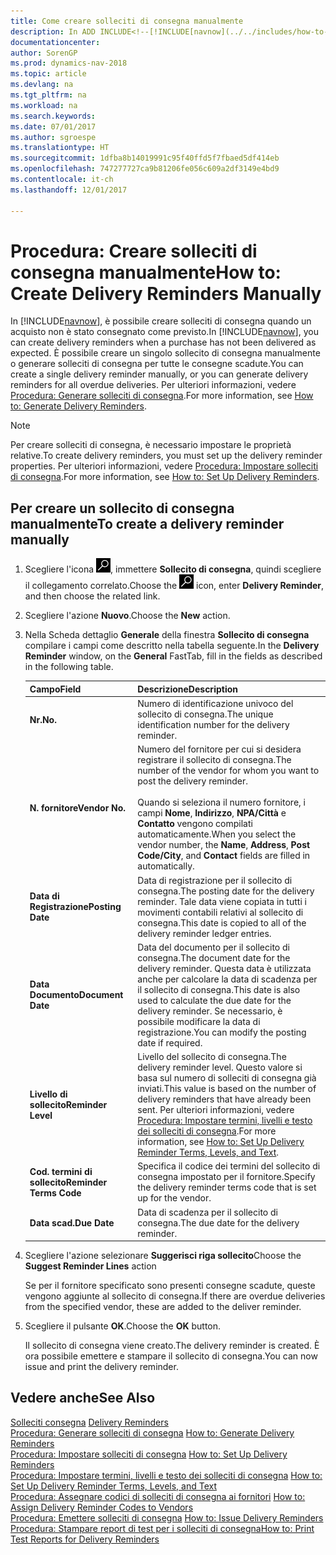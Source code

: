 ```yaml
---
title: Come creare solleciti di consegna manualmente
description: In ADD INCLUDE<!--[!INCLUDE[navnow](../../includes/how-to-generate-delivery-reminders.md).
documentationcenter: 
author: SorenGP
ms.prod: dynamics-nav-2018
ms.topic: article
ms.devlang: na
ms.tgt_pltfrm: na
ms.workload: na
ms.search.keywords: 
ms.date: 07/01/2017
ms.author: sgroespe
ms.translationtype: HT
ms.sourcegitcommit: 1dfba8b14019991c95f40ffd5f7fbaed5df414eb
ms.openlocfilehash: 747277727ca9b81206fe056c609a2df3149e4bd9
ms.contentlocale: it-ch
ms.lasthandoff: 12/01/2017

---
```

# <a name="how-to-create-delivery-reminders-manually"></a><span data-ttu-id="5b420-103">Procedura: Creare solleciti di consegna manualmente</span><span class="sxs-lookup"><span data-stu-id="5b420-103">How to: Create Delivery Reminders Manually</span></span>
<span data-ttu-id="5b420-104">In [!INCLUDE[navnow](../../includes/navnow_md.md)], è possibile creare solleciti di consegna quando un acquisto non è stato consegnato come previsto.</span><span class="sxs-lookup"><span data-stu-id="5b420-104">In [!INCLUDE[navnow](../../includes/navnow_md.md)], you can create delivery reminders when a purchase has not been delivered as expected.</span></span> <span data-ttu-id="5b420-105">È possibile creare un singolo sollecito di consegna manualmente o generare solleciti di consegna per tutte le consegne scadute.</span><span class="sxs-lookup"><span data-stu-id="5b420-105">You can create a single delivery reminder manually, or you can generate delivery reminders for all overdue deliveries.</span></span> <span data-ttu-id="5b420-106">Per ulteriori informazioni, vedere [Procedura: Generare solleciti di consegna](how-to-generate-delivery-reminders.md).</span><span class="sxs-lookup"><span data-stu-id="5b420-106">For more information, see [How to: Generate Delivery Reminders](how-to-generate-delivery-reminders.md).</span></span>

> [!NOTE]
> <span data-ttu-id="5b420-107">Per creare solleciti di consegna, è necessario impostare le proprietà relative.</span><span class="sxs-lookup"><span data-stu-id="5b420-107">To create delivery reminders, you must set up the delivery reminder properties.</span></span> <span data-ttu-id="5b420-108">Per ulteriori informazioni, vedere [Procedura: Impostare solleciti di consegna](how-to-set-up-delivery-reminders.md).</span><span class="sxs-lookup"><span data-stu-id="5b420-108">For more information, see [How to: Set Up Delivery Reminders](how-to-set-up-delivery-reminders.md).</span></span>

## <a name="to-create-a-delivery-reminder-manually"></a><span data-ttu-id="5b420-109">Per creare un sollecito di consegna manualmente</span><span class="sxs-lookup"><span data-stu-id="5b420-109">To create a delivery reminder manually</span></span>  

1.  <span data-ttu-id="5b420-110">Scegliere l'icona ![Cerca pagina o report](../../media/ui-search/search_small.png "icona Cerca pagina o report"), immettere **Sollecito di consegna**, quindi scegliere il collegamento correlato.</span><span class="sxs-lookup"><span data-stu-id="5b420-110">Choose the ![Search for Page or Report](../../media/ui-search/search_small.png "Search for Page or Report icon") icon, enter **Delivery Reminder**, and then choose the related link.</span></span>  
2.  <span data-ttu-id="5b420-111">Scegliere l'azione **Nuovo**.</span><span class="sxs-lookup"><span data-stu-id="5b420-111">Choose the **New** action.</span></span>  
3.  <span data-ttu-id="5b420-112">Nella Scheda dettaglio **Generale** della finestra **Sollecito di consegna** compilare i campi come descritto nella tabella seguente.</span><span class="sxs-lookup"><span data-stu-id="5b420-112">In the **Delivery Reminder** window, on the **General** FastTab, fill in the fields as described in the following table.</span></span>  

    |<span data-ttu-id="5b420-113">Campo</span><span class="sxs-lookup"><span data-stu-id="5b420-113">Field</span></span>|<span data-ttu-id="5b420-114">Descrizione</span><span class="sxs-lookup"><span data-stu-id="5b420-114">Description</span></span>|  
    |---------------------------------|---------------------------------------|  
    |<span data-ttu-id="5b420-115">**Nr.**</span><span class="sxs-lookup"><span data-stu-id="5b420-115">**No.**</span></span>|<span data-ttu-id="5b420-116">Numero di identificazione univoco del sollecito di consegna.</span><span class="sxs-lookup"><span data-stu-id="5b420-116">The unique identification number for the delivery reminder.</span></span>|  
    |<span data-ttu-id="5b420-117">**N. fornitore**</span><span class="sxs-lookup"><span data-stu-id="5b420-117">**Vendor No.**</span></span>|<span data-ttu-id="5b420-118">Numero del fornitore per cui si desidera registrare il sollecito di consegna.</span><span class="sxs-lookup"><span data-stu-id="5b420-118">The number of the vendor for whom you want to post the delivery reminder.</span></span><br /><br /> <span data-ttu-id="5b420-119">Quando si seleziona il numero fornitore, i campi **Nome**, **Indirizzo**, **NPA/Città** e **Contatto** vengono compilati automaticamente.</span><span class="sxs-lookup"><span data-stu-id="5b420-119">When you select the vendor number, the **Name**, **Address**, **Post Code/City**, and **Contact** fields are filled in automatically.</span></span>|  
    |<span data-ttu-id="5b420-120">**Data di Registrazione**</span><span class="sxs-lookup"><span data-stu-id="5b420-120">**Posting Date**</span></span>|<span data-ttu-id="5b420-121">Data di registrazione per il sollecito di consegna.</span><span class="sxs-lookup"><span data-stu-id="5b420-121">The posting date for the delivery reminder.</span></span> <span data-ttu-id="5b420-122">Tale data viene copiata in tutti i movimenti contabili relativi al sollecito di consegna.</span><span class="sxs-lookup"><span data-stu-id="5b420-122">This date is copied to all of the delivery reminder ledger entries.</span></span>|  
    |<span data-ttu-id="5b420-123">**Data Documento**</span><span class="sxs-lookup"><span data-stu-id="5b420-123">**Document Date**</span></span>|<span data-ttu-id="5b420-124">Data del documento per il sollecito di consegna.</span><span class="sxs-lookup"><span data-stu-id="5b420-124">The document date for the delivery reminder.</span></span> <span data-ttu-id="5b420-125">Questa data è utilizzata anche per calcolare la data di scadenza per il sollecito di consegna.</span><span class="sxs-lookup"><span data-stu-id="5b420-125">This date is also used to calculate the due date for the delivery reminder.</span></span> <span data-ttu-id="5b420-126">Se necessario, è possibile modificare la data di registrazione.</span><span class="sxs-lookup"><span data-stu-id="5b420-126">You can modify the posting date if required.</span></span>|  
    |<span data-ttu-id="5b420-127">**Livello di sollecito**</span><span class="sxs-lookup"><span data-stu-id="5b420-127">**Reminder Level**</span></span>|<span data-ttu-id="5b420-128">Livello del sollecito di consegna.</span><span class="sxs-lookup"><span data-stu-id="5b420-128">The delivery reminder level.</span></span> <span data-ttu-id="5b420-129">Questo valore si basa sul numero di solleciti di consegna già inviati.</span><span class="sxs-lookup"><span data-stu-id="5b420-129">This value is based on the number of delivery reminders that have already been sent.</span></span> <span data-ttu-id="5b420-130">Per ulteriori informazioni, vedere [Procedura: Impostare termini, livelli e testo dei solleciti di consegna](how-to-set-up-delivery-reminder-terms-levels-and-text.md).</span><span class="sxs-lookup"><span data-stu-id="5b420-130">For more information, see [How to: Set Up Delivery Reminder Terms, Levels, and Text](how-to-set-up-delivery-reminder-terms-levels-and-text.md).</span></span>|  
    |<span data-ttu-id="5b420-131">**Cod. termini di sollecito**</span><span class="sxs-lookup"><span data-stu-id="5b420-131">**Reminder Terms Code**</span></span>|<span data-ttu-id="5b420-132">Specifica il codice dei termini del sollecito di consegna impostato per il fornitore.</span><span class="sxs-lookup"><span data-stu-id="5b420-132">Specify the delivery reminder terms code that is set up for the vendor.</span></span>|  
    |<span data-ttu-id="5b420-133">**Data scad.**</span><span class="sxs-lookup"><span data-stu-id="5b420-133">**Due Date**</span></span>|<span data-ttu-id="5b420-134">Data di scadenza per il sollecito di consegna.</span><span class="sxs-lookup"><span data-stu-id="5b420-134">The due date for the delivery reminder.</span></span>|  

4.  <span data-ttu-id="5b420-135">Scegliere l'azione selezionare **Suggerisci riga sollecito**</span><span class="sxs-lookup"><span data-stu-id="5b420-135">Choose the **Suggest Reminder Lines** action</span></span>  

    <span data-ttu-id="5b420-136">Se per il fornitore specificato sono presenti consegne scadute, queste vengono aggiunte al sollecito di consegna.</span><span class="sxs-lookup"><span data-stu-id="5b420-136">If there are overdue deliveries from the specified vendor, these are added to the deliver reminder.</span></span>  

5.  <span data-ttu-id="5b420-137">Scegliere il pulsante **OK**.</span><span class="sxs-lookup"><span data-stu-id="5b420-137">Choose the **OK** button.</span></span>  

    <span data-ttu-id="5b420-138">Il sollecito di consegna viene creato.</span><span class="sxs-lookup"><span data-stu-id="5b420-138">The delivery reminder is created.</span></span> <span data-ttu-id="5b420-139">È ora possibile emettere e stampare il sollecito di consegna.</span><span class="sxs-lookup"><span data-stu-id="5b420-139">You can now issue and print the delivery reminder.</span></span>  

## <a name="see-also"></a><span data-ttu-id="5b420-140">Vedere anche</span><span class="sxs-lookup"><span data-stu-id="5b420-140">See Also</span></span>  
 <span data-ttu-id="5b420-141">[Solleciti consegna](delivery-reminders.md) </span><span class="sxs-lookup"><span data-stu-id="5b420-141">[Delivery Reminders](delivery-reminders.md) </span></span>  
 <span data-ttu-id="5b420-142">[Procedura: Generare solleciti di consegna](how-to-generate-delivery-reminders.md) </span><span class="sxs-lookup"><span data-stu-id="5b420-142">[How to: Generate Delivery Reminders](how-to-generate-delivery-reminders.md) </span></span>  
 <span data-ttu-id="5b420-143">[Procedura: Impostare solleciti di consegna](how-to-set-up-delivery-reminders.md) </span><span class="sxs-lookup"><span data-stu-id="5b420-143">[How to: Set Up Delivery Reminders](how-to-set-up-delivery-reminders.md) </span></span>  
 <span data-ttu-id="5b420-144">[Procedura: Impostare termini, livelli e testo dei solleciti di consegna](how-to-set-up-delivery-reminder-terms-levels-and-text.md) </span><span class="sxs-lookup"><span data-stu-id="5b420-144">[How to: Set Up Delivery Reminder Terms, Levels, and Text](how-to-set-up-delivery-reminder-terms-levels-and-text.md) </span></span>  
 <span data-ttu-id="5b420-145">[Procedura: Assegnare codici di solleciti di consegna ai fornitori](how-to-assign-delivery-reminder-codes-to-vendors.md) </span><span class="sxs-lookup"><span data-stu-id="5b420-145">[How to: Assign Delivery Reminder Codes to Vendors](how-to-assign-delivery-reminder-codes-to-vendors.md) </span></span>  
 <span data-ttu-id="5b420-146">[Procedura: Emettere solleciti di consegna](how-to-issue-delivery-reminders.md) </span><span class="sxs-lookup"><span data-stu-id="5b420-146">[How to: Issue Delivery Reminders](how-to-issue-delivery-reminders.md) </span></span>  
 [<span data-ttu-id="5b420-147">Procedura: Stampare report di test per i solleciti di consegna</span><span class="sxs-lookup"><span data-stu-id="5b420-147">How to: Print Test Reports for Delivery Reminders</span></span>](how-to-print-test-reports-for-delivery-reminders.md)

